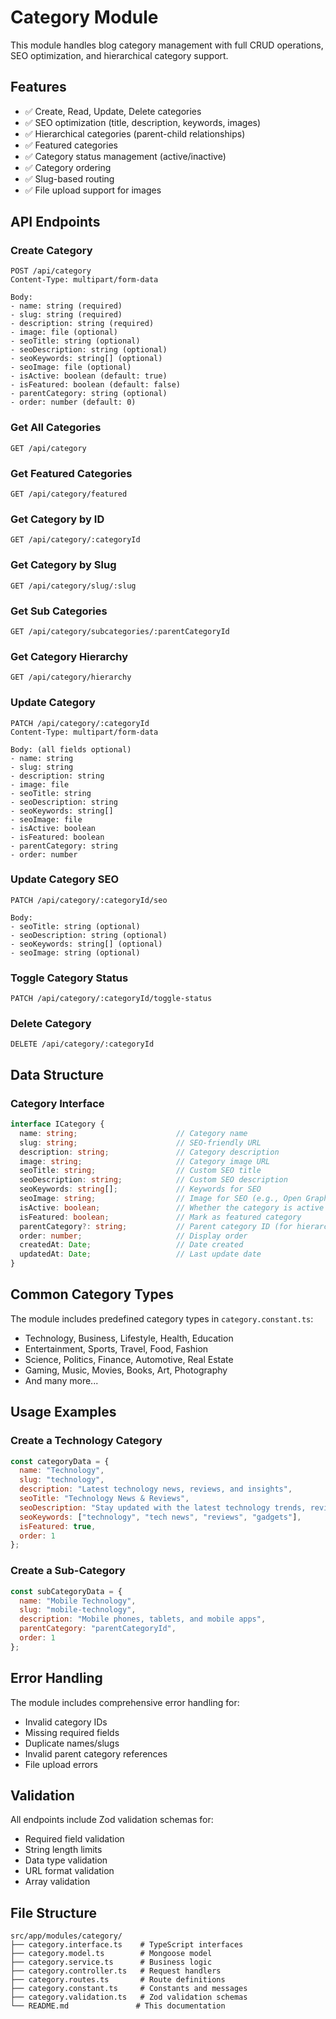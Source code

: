 # Category Module

This module handles blog category management with full CRUD operations, SEO optimization, and hierarchical category support.

## Features

- ✅ Create, Read, Update, Delete categories
- ✅ SEO optimization (title, description, keywords, images)
- ✅ Hierarchical categories (parent-child relationships)
- ✅ Featured categories
- ✅ Category status management (active/inactive)
- ✅ Category ordering
- ✅ Slug-based routing
- ✅ File upload support for images

## API Endpoints

### Create Category
```
POST /api/category
Content-Type: multipart/form-data

Body:
- name: string (required)
- slug: string (required)
- description: string (required)
- image: file (optional)
- seoTitle: string (optional)
- seoDescription: string (optional)
- seoKeywords: string[] (optional)
- seoImage: file (optional)
- isActive: boolean (default: true)
- isFeatured: boolean (default: false)
- parentCategory: string (optional)
- order: number (default: 0)
```

### Get All Categories
```
GET /api/category
```

### Get Featured Categories
```
GET /api/category/featured
```

### Get Category by ID
```
GET /api/category/:categoryId
```

### Get Category by Slug
```
GET /api/category/slug/:slug
```

### Get Sub Categories
```
GET /api/category/subcategories/:parentCategoryId
```

### Get Category Hierarchy
```
GET /api/category/hierarchy
```

### Update Category
```
PATCH /api/category/:categoryId
Content-Type: multipart/form-data

Body: (all fields optional)
- name: string
- slug: string
- description: string
- image: file
- seoTitle: string
- seoDescription: string
- seoKeywords: string[]
- seoImage: file
- isActive: boolean
- isFeatured: boolean
- parentCategory: string
- order: number
```

### Update Category SEO
```
PATCH /api/category/:categoryId/seo

Body:
- seoTitle: string (optional)
- seoDescription: string (optional)
- seoKeywords: string[] (optional)
- seoImage: string (optional)
```

### Toggle Category Status
```
PATCH /api/category/:categoryId/toggle-status
```

### Delete Category
```
DELETE /api/category/:categoryId
```

## Data Structure

### Category Interface
```typescript
interface ICategory {
  name: string;                      // Category name
  slug: string;                      // SEO-friendly URL
  description: string;               // Category description
  image: string;                     // Category image URL
  seoTitle: string;                  // Custom SEO title
  seoDescription: string;            // Custom SEO description
  seoKeywords: string[];             // Keywords for SEO
  seoImage: string;                  // Image for SEO (e.g., Open Graph)
  isActive: boolean;                 // Whether the category is active
  isFeatured: boolean;               // Mark as featured category
  parentCategory?: string;           // Parent category ID (for hierarchical categories)
  order: number;                     // Display order
  createdAt: Date;                   // Date created
  updatedAt: Date;                   // Last update date
}
```

## Common Category Types

The module includes predefined category types in `category.constant.ts`:

- Technology, Business, Lifestyle, Health, Education
- Entertainment, Sports, Travel, Food, Fashion
- Science, Politics, Finance, Automotive, Real Estate
- Gaming, Music, Movies, Books, Art, Photography
- And many more...

## Usage Examples

### Create a Technology Category
```javascript
const categoryData = {
  name: "Technology",
  slug: "technology",
  description: "Latest technology news, reviews, and insights",
  seoTitle: "Technology News & Reviews",
  seoDescription: "Stay updated with the latest technology trends, reviews, and insights",
  seoKeywords: ["technology", "tech news", "reviews", "gadgets"],
  isFeatured: true,
  order: 1
};
```

### Create a Sub-Category
```javascript
const subCategoryData = {
  name: "Mobile Technology",
  slug: "mobile-technology",
  description: "Mobile phones, tablets, and mobile apps",
  parentCategory: "parentCategoryId",
  order: 1
};
```

## Error Handling

The module includes comprehensive error handling for:
- Invalid category IDs
- Missing required fields
- Duplicate names/slugs
- Invalid parent category references
- File upload errors

## Validation

All endpoints include Zod validation schemas for:
- Required field validation
- String length limits
- Data type validation
- URL format validation
- Array validation

## File Structure

```
src/app/modules/category/
├── category.interface.ts    # TypeScript interfaces
├── category.model.ts        # Mongoose model
├── category.service.ts      # Business logic
├── category.controller.ts   # Request handlers
├── category.routes.ts       # Route definitions
├── category.constant.ts     # Constants and messages
├── category.validation.ts   # Zod validation schemas
└── README.md               # This documentation
```
